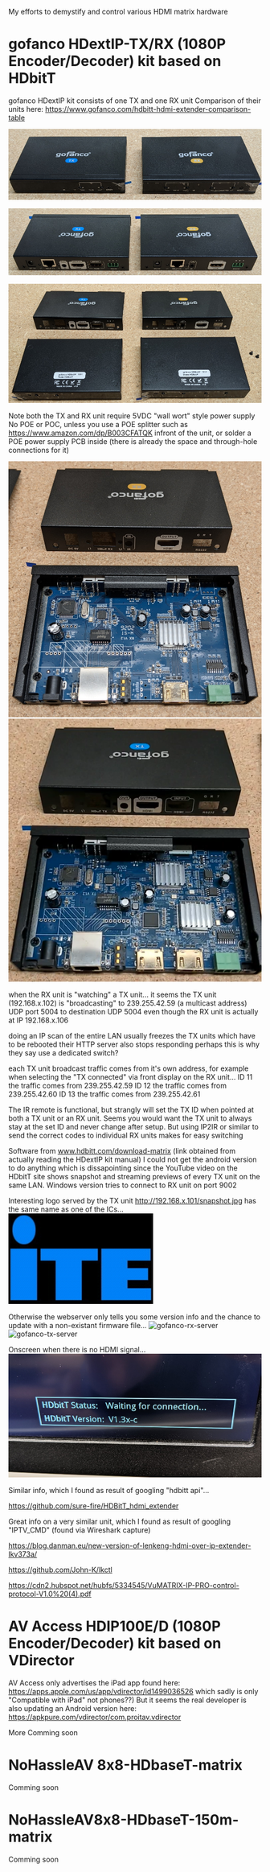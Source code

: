
My efforts to demystify and control various HDMI matrix hardware


# gofanco HDextIP-TX/RX (1080P Encoder/Decoder) kit based on HDbitT

gofanco HDextIP kit consists of one TX and one RX unit
Comparison of their units here: https://www.gofanco.com/hdbitt-hdmi-extender-comparison-table

![gofanco-front](gofanco-hdextip/gofanco-front.jpg?raw=true "gofanco-front")

![gofanco-rear](gofanco-hdextip/gofanco-rear.jpg?raw=true "gofanco-rear")

![gofanco-bottom](gofanco-hdextip/gofanco-bottom.jpg?raw=true "gofanco-bottom")

Note both the TX and RX unit require 5VDC "wall wort" style power supply
No POE or POC, unless you use a POE splitter such as https://www.amazon.com/dp/B003CFATQK infront of the unit, or solder a POE power supply PCB inside (there is already the space and through-hole connections for it)

![gofanco-rx-inside](gofanco-hdextip/gofanco-rx-inside.jpg?raw=true "gofanco-rx-inside")
![gofanco-tx-inside](gofanco-hdextip/gofanco-tx-inside.png?raw=true "gofanco-tx-inside")

when the RX unit is "watching" a TX unit...
it seems the TX unit (192.168.x.102) is "broadcasting" to 239.255.42.59 (a multicast address)
UDP port 5004 to destination UDP 5004
even though the RX unit is actually at IP 192.168.x.106

doing an IP scan of the entire LAN usually freezes the TX units which have to be rebooted
their HTTP server also stops responding
perhaps this is why they say use a dedicated switch?

each TX unit broadcast traffic comes from it's own address,
for example when selecting the "TX connected" via front display on the RX unit...
ID 11 the traffic comes from 239.255.42.59
ID 12 the traffic comes from 239.255.42.60
ID 13 the traffic comes from 239.255.42.61

The IR remote is functional, but strangly will set the TX ID when pointed at both a TX unit or an RX unit.
Seems you would want the TX unit to always stay at the set ID and never change after setup.
But using IP2IR or similar to send the correct codes to individual RX units makes for easy switching

Software from www.hdbitt.com/download-matrix (link obtained from actually reading the HDextIP kit manual)
I could not get the android version to do anything which is dissapointing since the YouTube video on the HDbitT site shows snapshot and streaming previews of every TX unit on the same LAN.
Windows version tries to connect to RX unit on port 9002

Interesting logo served by the TX unit http://192.168.x.101/snapshot.jpg has the same name as one of the ICs...
![gofanco-snapshot](gofanco-hdextip/gofanco-snapshot.jpg?raw=true "gofanco-snapshot")

Otherwise the webserver only tells you some version info and the chance to update with a non-existant firmware file...
![gofanco-rx-server](gofanco-hdextip/gofanco-rx-server.jpg?raw=true "gofanco-rx-server")
![gofanco-tx-server](gofanco-hdextip/gofanco-tx-server.jpg?raw=true "gofanco-tx-server")

Onscreen when there is no HDMI signal...
![gofanco-onscreen](gofanco-hdextip/gofanco-onscreen.jpg?raw=true "gofanco-onscreen")

Similar info, which I found as result of googling "hdbitt api"...

https://github.com/sure-fire/HDBitT_hdmi_extender

Great info on a very similar unit, which I found as result of googling "IPTV_CMD" (found via Wireshark capture)

https://blog.danman.eu/new-version-of-lenkeng-hdmi-over-ip-extender-lkv373a/

https://github.com/John-K/lkctl

https://cdn2.hubspot.net/hubfs/5334545/VuMATRIX-IP-PRO-control-protocol-V1.0%20(4).pdf


# AV Access HDIP100E/D (1080P Encoder/Decoder) kit based on VDirector

AV Access only advertises the iPad app found here: https://apps.apple.com/us/app/vdirector/id1499036526 which sadly is only "Compatible with iPad" not phones??)
But it seems the real developer is also updating an Android version here: https://apkpure.com/vdirector/com.proitav.vdirector

More Comming soon


# NoHassleAV 8x8-HDbaseT-matrix

Comming soon


# NoHassleAV8x8-HDbaseT-150m-matrix

Comming soon

